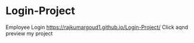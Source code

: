 # Login-Project
Employee Login
 https://rajkumargoud1.github.io/Login-Project/  Click aqnd preview my project
